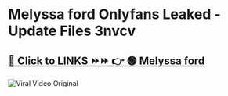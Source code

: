 
 # Melyssa ford Onlyfans Leaked - Update Files 3nvcv

## <h2><a href="https://clipsfans.com/Melyssa_ford&ref=git">🔗 Click to LINKS ⏩⏩ 👉 🟢 Melyssa ford </a></h2>

<a href="https://clipsfans.com/Melyssa_ford&ref=git" rel="nofollow" data-target="animated-image.originalLink"><img src="https://i.ibb.co.com/xMMVF88/686577567.gif" alt="Viral Video Original" style="max-width: 100%; display: inline-block;" data-target="animated-image.originalImage"></a>

